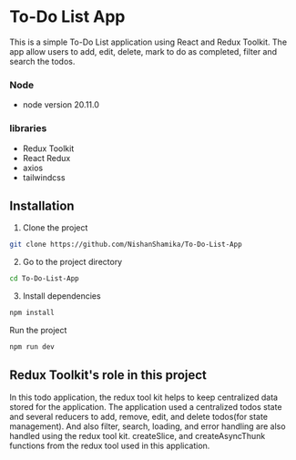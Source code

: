 # To-Do List App

This is a simple To-Do List application using React and Redux Toolkit. 
The app allow users to add, edit, delete, mark to do as completed, filter and search the todos.

### Node

- node version 20.11.0

### libraries

- Redux Toolkit
- React Redux
- axios
- tailwindcss



## Installation

1. Clone the project

```bash
git clone https://github.com/NishanShamika/To-Do-List-App
```

2. Go to the project directory

```bash
cd To-Do-List-App
```
3. Install dependencies

```bash
npm install
```
Run the project

```bash
npm run dev
```
## Redux Toolkit's role in this project

In this todo application, the redux tool kit helps to keep centralized data stored for the application. The application used a centralized todos state and several reducers to add, remove, edit, and delete todos(for state management). And also filter, search, loading, and error handling are also handled using the redux tool kit. createSlice, and createAsyncThunk functions from the redux tool used in this application.
